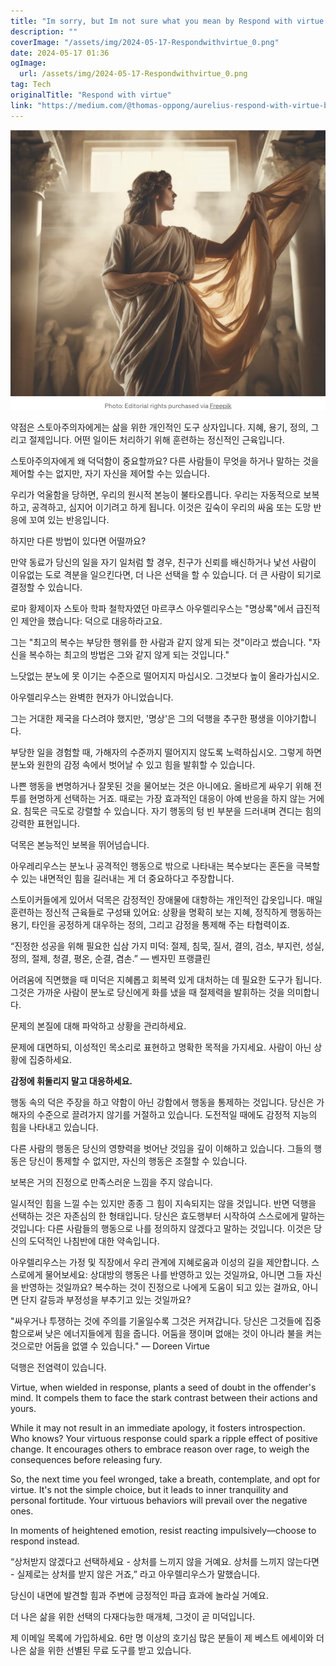 ```yaml
---
title: "Im sorry, but Im not sure what you mean by Respond with virtue Could you please provide more information or context so I can assist you properly"
description: ""
coverImage: "/assets/img/2024-05-17-Respondwithvirtue_0.png"
date: 2024-05-17 01:36
ogImage: 
  url: /assets/img/2024-05-17-Respondwithvirtue_0.png
tag: Tech
originalTitle: "Respond with virtue"
link: "https://medium.com/@thomas-oppong/aurelius-respond-with-virtue-b260f39ef80f"
---
```



![Image](/assets/img/2024-05-17-Respondwithvirtue_0.png)

약점은 스토아주의자에게는 삶을 위한 개인적인 도구 상자입니다. 지혜, 용기, 정의, 그리고 절제입니다. 어떤 일이든 처리하기 위해 훈련하는 정신적인 근육입니다.

스토아주의자에게 왜 덕덕함이 중요할까요? 다른 사람들이 무엇을 하거나 말하는 것을 제어할 수는 없지만, 자기 자신을 제어할 수는 있습니다.

우리가 억울함을 당하면, 우리의 원시적 본능이 불타오릅니다. 우리는 자동적으로 보복하고, 공격하고, 심지어 이기려고 하게 됩니다. 이것은 깊숙이 우리의 싸움 또는 도망 반응에 꼬여 있는 반응입니다.

<div class="content-ad"></div>

하지만 다른 방법이 있다면 어떨까요?

만약 동료가 당신의 일을 자기 일처럼 할 경우, 친구가 신뢰를 배신하거나 낯선 사람이 이유없는 도로 격분을 일으킨다면, 더 나은 선택을 할 수 있습니다. 더 큰 사람이 되기로 결정할 수 있습니다.

로마 황제이자 스토아 학파 철학자였던 마르쿠스 아우렐리우스는 "명상록"에서 급진적인 제안을 했습니다: 덕으로 대응하라고요.

그는 "최고의 복수는 부당한 행위를 한 사람과 같지 않게 되는 것"이라고 썼습니다. "자신을 복수하는 최고의 방법은 그와 같지 않게 되는 것입니다."

<div class="content-ad"></div>

느닷없는 분노에 못 이기는 수준으로 떨어지지 마십시오. 그것보다 높이 올라가십시오.

아우렐리우스는 완벽한 현자가 아니었습니다.

그는 거대한 제국을 다스려야 했지만, '명상'은 그의 덕행을 추구한 평생을 이야기합니다.

부당한 일을 경험할 때, 가해자의 수준까지 떨어지지 않도록 노력하십시오. 그렇게 하면 분노와 원한의 감정 속에서 벗어날 수 있고 힘을 발휘할 수 있습니다.

<div class="content-ad"></div>

나쁜 행동을 변명하거나 잘못된 것을 물어보는 것은 아니에요. 올바르게 싸우기 위해 전투를 현명하게 선택하는 거죠. 때로는 가장 효과적인 대응이 아예 반응을 하지 않는 거에요. 침묵은 극도로 강렬할 수 있습니다. 자기 행동의 텅 빈 부분을 드러내며 견디는 힘의 강력한 표현입니다.

덕목은 본능적인 보복을 뛰어넘습니다.

아우레리우스는 분노나 공격적인 행동으로 밖으로 나타내는 복수보다는 혼돈을 극복할 수 있는 내면적인 힘을 길러내는 게 더 중요하다고 주장합니다.

스토이커들에게 있어서 덕목은 감정적인 장애물에 대항하는 개인적인 갑옷입니다. 매일 훈련하는 정신적 근육들로 구성돼 있어요: 상황을 명확히 보는 지혜, 정직하게 행동하는 용기, 타인을 공정하게 대우하는 정의, 그리고 감정을 통제해 주는 타협력이죠.

<div class="content-ad"></div>

“진정한 성공을 위해 필요한 십삼 가지 미덕: 절제, 침묵, 질서, 결의, 검소, 부지런, 성실, 정의, 절제, 청결, 평온, 순결, 겸손.” — 벤자민 프랭클린

어려움에 직면했을 때 미덕은 지혜롭고 회복력 있게 대처하는 데 필요한 도구가 됩니다. 그것은 가까운 사람이 분노로 당신에게 화를 냈을 때 절제력을 발휘하는 것을 의미합니다.

문제의 본질에 대해 파악하고 상황을 관리하세요.

문제에 대면하되, 이성적인 목소리로 표현하고 명확한 목적을 가지세요. 사람이 아닌 상황에 집중하세요.

<div class="content-ad"></div>

**감정에 휘둘리지 말고 대응하세요.**

행동 속의 덕은 주장을 하고 약함이 아닌 강함에서 행동을 통제하는 것입니다. 당신은 가해자의 수준으로 끌려가지 않기를 거절하고 있습니다. 도전적일 때에도 감정적 지능의 힘을 나타내고 있습니다.

다른 사람의 행동은 당신의 영향력을 벗어난 것임을 깊이 이해하고 있습니다. 그들의 행동은 당신이 통제할 수 없지만, 자신의 행동은 조절할 수 있습니다.

보복은 거의 진정으로 만족스러운 느낌을 주지 않습니다.

<div class="content-ad"></div>

일시적인 힘을 느낄 수는 있지만 종종 그 힘이 지속되지는 않을 것입니다. 반면 덕행을 선택하는 것은 자존심의 한 형태입니다. 당신은 효도행부터 시작하여 스스로에게 말하는 것입니다: 다른 사람들의 행동으로 나를 정의하지 않겠다고 말하는 것입니다. 이것은 당신의 도덕적인 나침반에 대한 약속입니다.

아우렐리우스는 가정 및 직장에서 우리 관계에 지혜로움과 이성의 길을 제안합니다. 스스로에게 물어보세요: 상대방의 행동은 나를 반영하고 있는 것일까요, 아니면 그들 자신을 반영하는 것일까요? 복수하는 것이 진정으로 나에게 도움이 되고 있는 걸까요, 아니면 단지 갈등과 부정성을 부추기고 있는 것일까요?

"싸우거나 투쟁하는 것에 주의를 기울일수록 그것은 커져갑니다. 당신은 그것들에 집중함으로써 낮은 에너지들에게 힘을 줍니다. 어둠을 쟁이며 없애는 것이 아니라 불을 켜는 것으로만 어둠을 없앨 수 있습니다." — Doreen Virtue

덕행은 전염력이 있습니다.

<div class="content-ad"></div>

Virtue, when wielded in response, plants a seed of doubt in the offender's mind. It compels them to face the stark contrast between their actions and yours.

While it may not result in an immediate apology, it fosters introspection. Who knows? Your virtuous response could spark a ripple effect of positive change. It encourages others to embrace reason over rage, to weigh the consequences before releasing fury.

So, the next time you feel wronged, take a breath, contemplate, and opt for virtue. It's not the simple choice, but it leads to inner tranquility and personal fortitude. Your virtuous behaviors will prevail over the negative ones.

In moments of heightened emotion, resist reacting impulsively—choose to respond instead.

<div class="content-ad"></div>

“상처받지 않겠다고 선택하세요 - 상처를 느끼지 않을 거예요. 상처를 느끼지 않는다면 - 실제로는 상처를 받지 않은 거죠,” 라고 아우렐리우스가 말했습니다.

당신이 내면에 발견할 힘과 주변에 긍정적인 파급 효과에 놀라실 거예요.

더 나은 삶을 위한 선택의 다재다능한 매개체, 그것이 곧 미덕입니다.

제 이메일 목록에 가입하세요. 6만 명 이상의 호기심 많은 분들이 제 베스트 에세이와 더 나은 삶을 위한 선별된 무료 도구를 받고 있습니다.